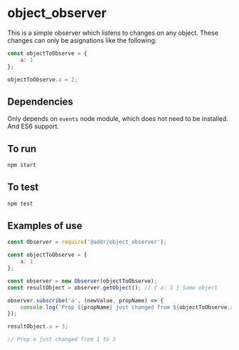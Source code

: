 # object_observer

This is a simple observer which listens to changes on any object. These changes can only be asignations like the following:

```js
const objectToObserve = {
    a: 1
};

objectToObserve.a = 2;
```

## Dependencies

Only depends on ``events`` node module, which does not need to be installed. And ES6 support.

## To run

```sh
npm start
```

## To test

```sh
npm test
```

## Examples of use

```js
const Observer = require('@addr/object_observer');

const objectToObserve = {
    a: 1
};

const observer = new Observer(objectToObserve);
const resultObject = observer.getObject(); // { a: 1 } Same object

observer.subscribe('a', (newValue, propName) => {
    console.log(`Prop ${propName} just changed from ${objectToObserve.a} to ${newValue}`);
});

resultObject.a = 3;

// Prop a just changed from 1 to 3
```